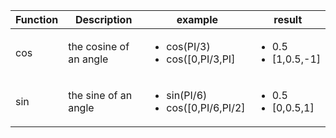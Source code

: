 <table>
  <thead>
        <tr>
            <th>Function</th>
            <th>Description</th>
            <th>example</th>
            <th>result</th>
        </tr>
  </thead>
   <tr>
    <td>cos</td>
    <td>the cosine of an angle</td>
    <td><ul>
      <li>cos(PI/3)</li>
      <li>cos([0,PI/3,PI]</li>
      </ul>
    </td>
     <td><ul>
      <li>0.5</li>
      <li>[1,0.5,-1]</li>
      </ul>
    </td>
  </tr>
   <tr>
    <td>sin</td>
    <td>the sine of an angle</td>
    <td><ul>
      <li>sin(PI/6)</li>
      <li>cos([0,PI/6,PI/2]</li>
      </ul>
    </td>
     <td><ul>
      <li>0.5</li>
      <li>[0,0.5,1]</li>
      </ul>
    </td>
  </tr>
  </table>
